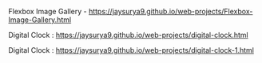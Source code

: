 
Flexbox Image Gallery - https://jaysurya9.github.io/web-projects/Flexbox-Image-Gallery.html

Digital Clock : https://jaysurya9.github.io/web-projects/digital-clock.html

Digital Clock : https://jaysurya9.github.io/web-projects/digital-clock-1.html

